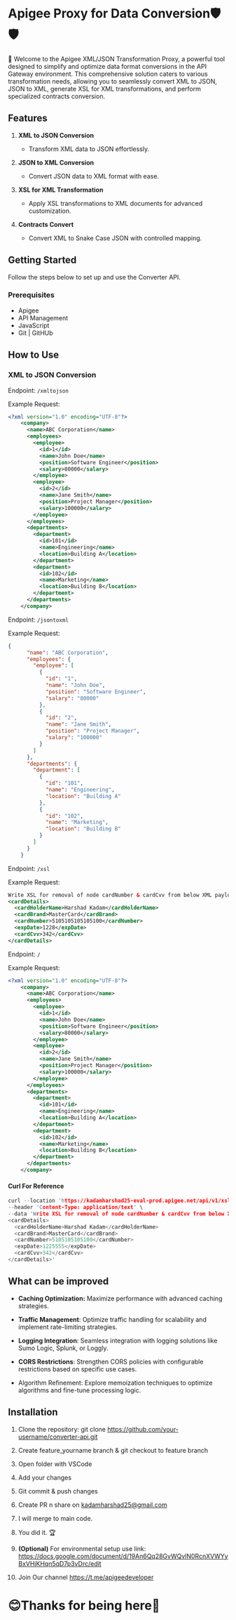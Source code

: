 # Apigee Proxy for Data Conversion🛡️🛡️

🚀 Welcome to the Apigee XML/JSON Transformation Proxy, a powerful tool designed to simplify and optimize data format conversions in the API Gateway environment. This comprehensive solution caters to various transformation needs, allowing you to seamlessly convert XML to JSON, JSON to XML, generate XSL for XML transformations, and perform specialized contracts conversion.

## Features

1. **XML to JSON Conversion**
   - Transform XML data to JSON effortlessly.

2. **JSON to XML Conversion**
   - Convert JSON data to XML format with ease.

3. **XSL for XML Transformation**
   - Apply XSL transformations to XML documents for advanced customization.

4. **Contracts Convert**
   - Convert XML to Snake Case JSON with controlled mapping.


## Getting Started

Follow the steps below to set up and use the Converter API.

### Prerequisites

- Apigee
- API Management
- JavaScript
- Git | GitHUb

## How to Use

### XML to JSON Conversion

Endpoint: `/xmltojson`

Example Request:
```xml
<?xml version="1.0" encoding="UTF-8"?>
    <company>
      <name>ABC Corporation</name>
      <employees>
        <employee>
          <id>1</id>
          <name>John Doe</name>
          <position>Software Engineer</position>
          <salary>80000</salary>
        </employee>
        <employee>
          <id>2</id>
          <name>Jane Smith</name>
          <position>Project Manager</position>
          <salary>100000</salary>
        </employee>
      </employees>
      <departments>
        <department>
          <id>101</id>
          <name>Engineering</name>
          <location>Building A</location>
        </department>
        <department>
          <id>102</id>
          <name>Marketing</name>
          <location>Building B</location>
        </department>
      </departments>
    </company>
```

Endpoint: `/jsontoxml`

Example Request:
```json
{
      "name": "ABC Corporation",
      "employees": {
        "employee": [
          {
            "id": "1",
            "name": "John Doe",
            "position": "Software Engineer",
            "salary": "80000"
          },
          {
            "id": "2",
            "name": "Jane Smith",
            "position": "Project Manager",
            "salary": "100000"
          }
        ]
      },
      "departments": {
        "department": [
          {
            "id": "101",
            "name": "Engineering",
            "location": "Building A"
          },
          {
            "id": "102",
            "name": "Marketing",
            "location": "Building B"
          }
        ]
      }
    }
```

Endpoint: `/xsl`

Example Request:
```xml
Write XSL for removal of node cardNumber & cardCvv from below XML payload.
<cardDetails>
  <cardHolderName>Harshad Kadam</cardHolderName>
  <cardBrand>MasterCard</cardBrand>
  <cardNumber>5105105105105100</cardNumber>
  <expDate>1228</expDate>
  <cardCvv>342</cardCvv>
</cardDetails>
```

Endpoint: `/`

Example Request:
```xml
<?xml version="1.0" encoding="UTF-8"?>
    <company>
      <name>ABC Corporation</name>
      <employees>
        <employee>
          <id>1</id>
          <name>John Doe</name>
          <position>Software Engineer</position>
          <salary>80000</salary>
        </employee>
        <employee>
          <id>2</id>
          <name>Jane Smith</name>
          <position>Project Manager</position>
          <salary>100000</salary>
        </employee>
      </employees>
      <departments>
        <department>
          <id>101</id>
          <name>Engineering</name>
          <location>Building A</location>
        </department>
        <department>
          <id>102</id>
          <name>Marketing</name>
          <location>Building B</location>
        </department>
      </departments>
    </company>
```
#### Curl For Reference
```c
curl --location 'https://kadamharshad25-eval-prod.apigee.net/api/v1/xsl' \
--header 'Content-Type: application/text' \
--data 'Write XSL for removal of node cardNumber & cardCvv from below XML payload.
<cardDetails>
  <cardHolderName>Harshad Kadam</cardHolderName>
  <cardBrand>MasterCard</cardBrand>
  <cardNumber>5105105105100</cardNumber>
  <expDate>1225555</expDate>
  <cardCvv>342</cardCvv>
</cardDetails>'
```

## What can be improved

- **Caching Optimization:** Maximize performance with advanced caching strategies.

- **Traffic Management**: Optimize traffic handling for scalability and implement rate-limiting strategies.

- **Logging Integration**: Seamless integration with logging solutions like Sumo Logic, Splunk, or Loggly.

- **CORS Restrictions**: Strengthen CORS policies with configurable restrictions based on specific use cases.

- Algorithm Refinement: Explore memoization techniques to optimize algorithms and fine-tune processing logic.

## Installation

1. Clone the repository:
   git clone https://github.com/your-username/converter-api.git

2. Create feature_yourname branch & git checkout to feature branch

3. Open folder with VSCode

4. Add your changes 

5. Git commit & push changes

6. Create PR n share on kadamharshad25@gmail.com

7. I will merge to main code. 

8. You did it. 🏆

9. __(Optional)__ For environmental setup use link: https://docs.google.com/document/d/19An6Qq28GvWQvlN0RcnXVWYyBxVHjKHqn5qD7p3vDrc/edit

10. Join Our channel https://t.me/apigeedeveloper

# 😊Thanks for being here🚀